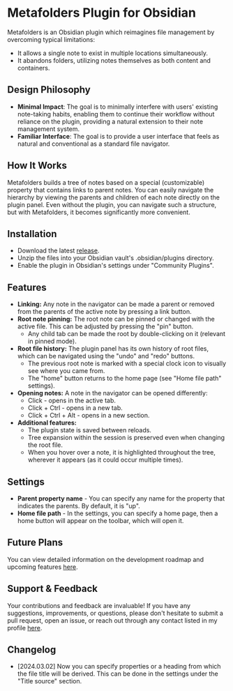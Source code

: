# Metafolders Plugin for Obsidian

Metafolders is an Obsidian plugin which reimagines file management by overcoming typical limitations:

-   It allows a single note to exist in multiple locations simultaneously.
-   It abandons folders, utilizing notes themselves as both content and containers.

## Design Philosophy

-   **Minimal Impact**: The goal is to minimally interfere with users' existing note-taking habits, enabling them to continue their workflow without reliance on the plugin, providing a natural extension to their note management system.
-   **Familiar Interface**: The goal is to provide a user interface that feels as natural and conventional as a standard file navigator.

## How It Works

Metafolders builds a tree of notes based on a special (customizable) property that contains links to parent notes. You can easily navigate the hierarchy by viewing the parents and children of each note directly on the plugin panel. Even without the plugin, you can navigate such a structure, but with Metafolders, it becomes significantly more convenient.

## Installation

-   Download the latest [release](https://github.com/makary-s/obsidian-metafolders/releases).
-   Unzip the files into your Obsidian vault's .obsidian/plugins directory.
-   Enable the plugin in Obsidian's settings under "Community Plugins".

## Features

-   **Linking:** Any note in the navigator can be made a parent or removed from the parents of the active note by pressing a link button.
-   **Root note pinning:** The root note can be pinned or changed with the active file. This can be adjusted by pressing the "pin" button.
    -   Any child tab can be made the root by double-clicking on it (relevant in pinned mode).
-   **Root file history:** The plugin panel has its own history of root files, which can be navigated using the "undo" and "redo" buttons.
    -   The previous root note is marked with a special clock icon to visually see where you came from.
    -   The "home" button returns to the home page (see "Home file path" settings).
-   **Opening notes:** A note in the navigator can be opened differently:
    -   Click - opens in the active tab.
    -   Click + Ctrl - opens in a new tab.
    -   Click + Ctrl + Alt - opens in a new section.
-   **Additional features:**
    -   The plugin state is saved between reloads.
    -   Tree expansion within the session is preserved even when changing the root file.
    -   When you hover over a note, it is highlighted throughout the tree, wherever it appears (as it could occur multiple times).

## Settings

-   **Parent property name** - You can specify any name for the property that indicates the parents. By default, it is "up".
-   **Home file path** - In the settings, you can specify a home page, then a home button will appear on the toolbar, which will open it.

## Future Plans

You can view detailed information on the development roadmap and upcoming features [here](https://github.com/users/makary-s/projects/1/views/1).

## Support & Feedback

Your contributions and feedback are invaluable! If you have any suggestions, improvements, or questions, please don't hesitate to submit a pull request, open an issue, or reach out through any contact listed in my profile [here](https://github.com/makary-s).

## Changelog

-   [2024.03.02] Now you can specify properties or a heading from which the file title will be derived. This can be done in the settings under the "Title source" section.
